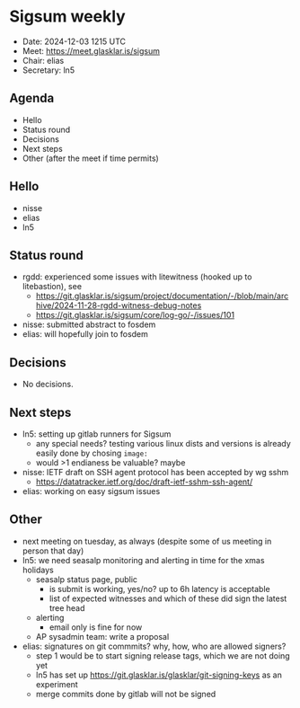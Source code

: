 # Sigsum weekly

  - Date: 2024-12-03 1215 UTC
  - Meet: https://meet.glasklar.is/sigsum
  - Chair: elias
  - Secretary: ln5

## Agenda

  - Hello
  - Status round
  - Decisions
  - Next steps
  - Other (after the meet if time permits)

## Hello

  - nisse
  - elias
  - ln5

## Status round

  - rgdd: experienced some issues with litewitness (hooked up to litebastion), see
    - https://git.glasklar.is/sigsum/project/documentation/-/blob/main/archive/2024-11-28-rgdd-witness-debug-notes
    - https://git.glasklar.is/sigsum/core/log-go/-/issues/101
  - nisse: submitted abstract to fosdem
  - elias: will hopefully join to fosdem

## Decisions

  - No decisions.

## Next steps

  - ln5: setting up gitlab runners for Sigsum
    - any special needs? testing various linux dists and versions is already easily done by chosing `image:`
    - would >1 endianess be valuable? maybe
  - nisse: IETF draft on SSH agent protocol has been accepted by wg sshm
    - https://datatracker.ietf.org/doc/draft-ietf-sshm-ssh-agent/
  - elias: working on easy sigsum issues

## Other

  - next meeting on tuesday, as always (despite some of us meeting in person that day)
  - ln5: we need seasalp monitoring and alerting in time for the xmas holidays
    - seasalp status page, public
      - is submit is working, yes/no? up to 6h latency is acceptable
      - list of expected witnesses and which of these did sign the latest tree head
    - alerting
      - email only is fine for now
    - AP sysadmin team: write a proposal
  - elias: signatures on git commmits? why, how, who are allowed signers?
    - step 1 would be to start signing release tags, which we are not doing yet
    - ln5 has set up https://git.glasklar.is/glasklar/git-signing-keys as an experiment
    - merge commits done by gitlab will not be signed
